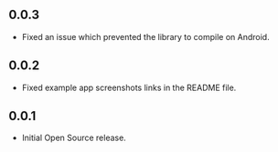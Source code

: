 ## 0.0.3

* Fixed an issue which prevented the library to compile on Android.

## 0.0.2

* Fixed example app screenshots links in the README file.

## 0.0.1

* Initial Open Source release.

